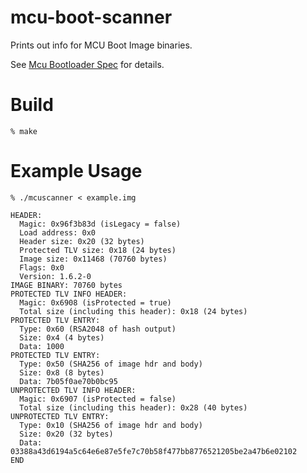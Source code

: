 # mcu-boot-scanner

Prints out info for MCU Boot Image binaries.

See [Mcu Bootloader Spec](https://github.com/mcu-tools/mcuboot/blob/main/docs/design.md) for details.

# Build

```
% make
```

# Example Usage

```
% ./mcuscanner < example.img

HEADER:
  Magic: 0x96f3b83d (isLegacy = false)
  Load address: 0x0
  Header size: 0x20 (32 bytes)
  Protected TLV size: 0x18 (24 bytes)
  Image size: 0x11468 (70760 bytes)
  Flags: 0x0
  Version: 1.6.2-0
IMAGE BINARY: 70760 bytes
PROTECTED TLV INFO HEADER:
  Magic: 0x6908 (isProtected = true)
  Total size (including this header): 0x18 (24 bytes)
PROTECTED TLV ENTRY:
  Type: 0x60 (RSA2048 of hash output)
  Size: 0x4 (4 bytes)
  Data: 1000
PROTECTED TLV ENTRY:
  Type: 0x50 (SHA256 of image hdr and body)
  Size: 0x8 (8 bytes)
  Data: 7b05f0ae70b0bc95
UNPROTECTED TLV INFO HEADER:
  Magic: 0x6907 (isProtected = false)
  Total size (including this header): 0x28 (40 bytes)
UNPROTECTED TLV ENTRY:
  Type: 0x10 (SHA256 of image hdr and body)
  Size: 0x20 (32 bytes)
  Data: 03388a43d6194a5c64e6e87e5fe7c70b58f477bb8776521205be2a47b6e02102
END
```
